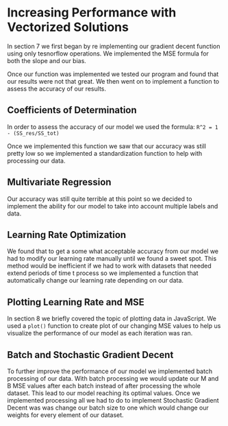 # Increasing Performance with Vectorized Solutions

In section 7 we first began by re implementing our gradient decent function using only tesnorflow operations. We implemented the MSE formula for both the slope and our bias.

Once our function was implemented we tested our program and found that our results were not that great. We then went on to implement a function to assess the accuracy of our results.

## Coefficients of Determination

In order to assess the accuracy of our model we used the formula: `R^2 = 1 - (SS_res/SS_tot)`

Once we implemented this function we saw that our accuracy was still pretty low so we implemented a standardization function to help with processing our data.

## Multivariate Regression

Our accuracy was still quite terrible at this point so we decided to implement the ability for our model to take into account multiple labels and data.

## Learning Rate Optimization

We found that to get a some what acceptable accuracy from our model we had to modify our learning rate manually until we found a sweet spot. This method would be inefficient if we had to work with datasets that needed extend periods of time t process so we implemented a function that automatically change our learning rate depending on our data.

## Plotting Learning Rate and MSE

In section 8 we briefly covered the topic of plotting data in JavaScript. We used a `plot()` function to create plot of our changing MSE values to help us visualize the performance of our model as each iteration was ran.

## Batch and Stochastic Gradient Decent

To further improve the performance of our model we implemented batch processing of our data. With batch processing we would update our M and B MSE values after each batch instead of after processing the whole dataset. This lead to our model reaching its optimal values. Once we implemented processing all we had to do to implement Stochastic Gradient Decent was was change our batch size to one which would change our weights for every element of our dataset.
